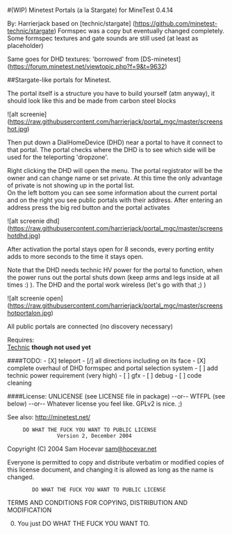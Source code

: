 #(WIP) Minetest Portals (a la Stargate)
for MineTest 0.4.14


By: Harrierjack based on [technic/stargate] (https://github.com/minetest-technic/stargate)
Formspec was a copy but eventually changed completely. Some formspec textures and gate sounds are still used (at least as placeholder)


Same goes for DHD textures: 'borrowed' from [DS-minetest] (https://forum.minetest.net/viewtopic.php?f=9&t=9632)


##Stargate-like portals for Minetest.


The portal itself is a structure you have to build yourself (atm anyway), it should look like this and be made from carbon steel blocks

![alt screenie] (https://raw.githubusercontent.com/harrierjack/portal_mgc/master/screenshot.jpg)


Then put down a DialHomeDevice (DHD) near a portal to have it connect to that portal. The portal checks where the DHD is to see which side will be used for the teleporting 'dropzone'.

Right clicking the DHD will open the menu. The portal registrator will be the owner and can change name or set private. At this time the only advantage of private is not showing up in the portal list.  
On the left bottom you can see some information about the current portal and on the right you see public portals with their address. After entering an address press the big red button and the portal activates

![alt screenie dhd] (https://raw.githubusercontent.com/harrierjack/portal_mgc/master/screenshotdhd.jpg)


After activation the portal stays open for 8 seconds, every porting entity adds to more seconds to the time it stays open.

Note that the DHD needs technic HV power for the portal to function, when the power runs out the portal shuts down (keep arms and legs inside at all times :) ). The DHD and the portal work wireless (let's go with that ;) )


![alt screenie open] (https://raw.githubusercontent.com/harrierjack/portal_mgc/master/screenshotportalon.jpg)


All public portals are connected (no discovery necessary)

Requires:  
[Technic](https://github.com/minetest-technic/technic)
__though not used yet__

####TODO:
	- [X] teleport
	- [/] all directions including on its face
	- [X] complete overhaul of DHD formspec and portal selection system
	- [ ] add technic power requirement (very high)
	- [ ] gfx
	- [ ] debug
	- [ ] code cleaning



####License:
UNLICENSE (see LICENSE file in package)
--or--
WTFPL (see below)
--or--
Whatever license you feel like. GPLv2 is nice. ;)

See also:
<http://minetest.net/>




         DO WHAT THE FUCK YOU WANT TO PUBLIC LICENSE
                    Version 2, December 2004

 Copyright (C) 2004 Sam Hocevar <sam@hocevar.net>

 Everyone is permitted to copy and distribute verbatim or modified
 copies of this license document, and changing it is allowed as long
 as the name is changed.

            DO WHAT THE FUCK YOU WANT TO PUBLIC LICENSE
   TERMS AND CONDITIONS FOR COPYING, DISTRIBUTION AND MODIFICATION

  0. You just DO WHAT THE FUCK YOU WANT TO.

